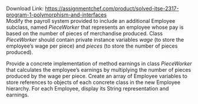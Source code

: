 Download Link: https://assignmentchef.com/product/solved-itse-2317-program-1-polymorphism-and-interfaces
<br>
Modify the payroll system provided to include an additional Employee subclass, named <em>PieceWorker</em> that represents an employee whose pay is based on the number of pieces of merchandise produced. Class <em>PieceWorker</em> should contain private instance variables <em>wage</em> (to store the employee’s wage per piece) and <em>pieces</em> (to store the number of pieces produced).

Provide a concrete implementation of method earnings in class <em>PieceWorker</em> that calculates the employee’s earnings by multiplying the number of pieces produced by the wage per piece.  Create an array of Employee variables to store references to objects of each concrete class in the new Employee hierarchy.  For each Employee, display its String representation and earnings.